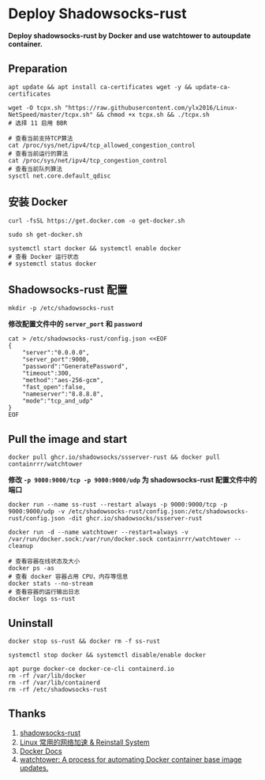 # Deploy Shadowsocks-rust
**Deploy shadowsocks-rust by Docker and use watchtower to autoupdate container.**

## Preparation
```
apt update && apt install ca-certificates wget -y && update-ca-certificates
```

```
wget -O tcpx.sh "https://raw.githubusercontent.com/ylx2016/Linux-NetSpeed/master/tcpx.sh" && chmod +x tcpx.sh && ./tcpx.sh
# 选择 11 启用 BBR
```
```
# 查看当前支持TCP算法
cat /proc/sys/net/ipv4/tcp_allowed_congestion_control
# 查看当前运行的算法
cat /proc/sys/net/ipv4/tcp_congestion_control
# 查看当前队列算法
sysctl net.core.default_qdisc
```

## 安装 Docker
```
curl -fsSL https://get.docker.com -o get-docker.sh
```

```
sudo sh get-docker.sh
```

```
systemctl start docker && systemctl enable docker
# 查看 Docker 运行状态
# systemctl status docker
```


## Shadowsocks-rust 配置
```
mkdir -p /etc/shadowsocks-rust
```

**修改配置文件中的 `server_port` 和 `password`**

```
cat > /etc/shadowsocks-rust/config.json <<EOF
{
    "server":"0.0.0.0",
    "server_port":9000,
    "password":"GeneratePassword",
    "timeout":300,
    "method":"aes-256-gcm",
    "fast_open":false,
    "nameserver":"8.8.8.8",
    "mode":"tcp_and_udp"
}
EOF
```

## Pull the image and start 
```
docker pull ghcr.io/shadowsocks/ssserver-rust && docker pull containrrr/watchtower
```
**修改 `-p 9000:9000/tcp -p 9000:9000/udp` 为 shadowsocks-rust 配置文件中的端口**
```
docker run --name ss-rust --restart always -p 9000:9000/tcp -p 9000:9000/udp -v /etc/shadowsocks-rust/config.json:/etc/shadowsocks-rust/config.json -dit ghcr.io/shadowsocks/ssserver-rust
```
```
docker run -d --name watchtower --restart=always -v /var/run/docker.sock:/var/run/docker.sock containrrr/watchtower --cleanup
```

```
# 查看容器在线状态及大小
docker ps -as
# 查看 docker 容器占用 CPU，内存等信息
docker stats --no-stream
# 查看容器的运行输出日志
docker logs ss-rust
```

## Uninstall 
```
docker stop ss-rust && docker rm -f ss-rust

systemctl stop docker && systemctl disable/enable docker

apt purge docker-ce docker-ce-cli containerd.io
rm -rf /var/lib/docker
rm -rf /var/lib/containerd
rm -rf /etc/shadowsocks-rust
```

## Thanks
1. [shadowsocks-rust](https://github.com/shadowsocks/shadowsocks-rust)
2. [Linux 常用的网络加速 & Reinstall System](https://github.com/ylx2016/Linux-NetSpeed)
3. [Docker Docs](https://docs.docker.com/engine/install/ubuntu/)
4. [watchtower: A process for automating Docker container base image updates.](https://github.com/containrrr/watchtower)
